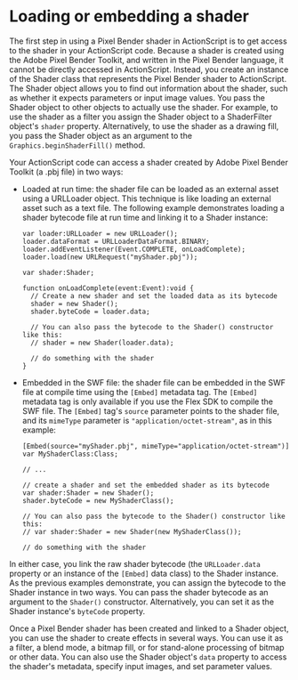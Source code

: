 # Loading or embedding a shader

The first step in using a Pixel Bender shader in ActionScript is to get access
to the shader in your ActionScript code. Because a shader is created using the
Adobe Pixel Bender Toolkit, and written in the Pixel Bender language, it cannot
be directly accessed in ActionScript. Instead, you create an instance of the
Shader class that represents the Pixel Bender shader to ActionScript. The Shader
object allows you to find out information about the shader, such as whether it
expects parameters or input image values. You pass the Shader object to other
objects to actually use the shader. For example, to use the shader as a filter
you assign the Shader object to a ShaderFilter object's `shader` property.
Alternatively, to use the shader as a drawing fill, you pass the Shader object
as an argument to the `Graphics.beginShaderFill()` method.

Your ActionScript code can access a shader created by Adobe Pixel Bender Toolkit
(a .pbj file) in two ways:

- Loaded at run time: the shader file can be loaded as an external asset using a
  URLLoader object. This technique is like loading an external asset such as a
  text file. The following example demonstrates loading a shader bytecode file
  at run time and linking it to a Shader instance:

      var loader:URLLoader = new URLLoader();
      loader.dataFormat = URLLoaderDataFormat.BINARY;
      loader.addEventListener(Event.COMPLETE, onLoadComplete);
      loader.load(new URLRequest("myShader.pbj"));

      var shader:Shader;

      function onLoadComplete(event:Event):void {
        // Create a new shader and set the loaded data as its bytecode
        shader = new Shader();
        shader.byteCode = loader.data;

        // You can also pass the bytecode to the Shader() constructor like this:
        // shader = new Shader(loader.data);

        // do something with the shader
      }

- Embedded in the SWF file: the shader file can be embedded in the SWF file at
  compile time using the `[Embed]` metadata tag. The `[Embed]` metadata tag is
  only available if you use the Flex SDK to compile the SWF file. The `[Embed]`
  tag's `source` parameter points to the shader file, and its `mimeType`
  parameter is `"application/octet-stream"`, as in this example:

      [Embed(source="myShader.pbj", mimeType="application/octet-stream")]
      var MyShaderClass:Class;

      // ...

      // create a shader and set the embedded shader as its bytecode
      var shader:Shader = new Shader();
      shader.byteCode = new MyShaderClass();

      // You can also pass the bytecode to the Shader() constructor like this:
      // var shader:Shader = new Shader(new MyShaderClass());

      // do something with the shader

In either case, you link the raw shader bytecode (the `URLLoader.data` property
or an instance of the `[Embed]` data class) to the Shader instance. As the
previous examples demonstrate, you can assign the bytecode to the Shader
instance in two ways. You can pass the shader bytecode as an argument to the
`Shader()` constructor. Alternatively, you can set it as the Shader instance's
`byteCode` property.

Once a Pixel Bender shader has been created and linked to a Shader object, you
can use the shader to create effects in several ways. You can use it as a
filter, a blend mode, a bitmap fill, or for stand-alone processing of bitmap or
other data. You can also use the Shader object's `data` property to access the
shader's metadata, specify input images, and set parameter values.

